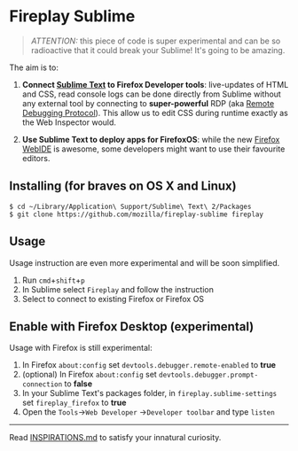 # Fireplay Sublime

> *ATTENTION:* this piece of code is super experimental and can be so radioactive that it could break your Sublime! It's going to be amazing.

The aim is to:

1. **Connect [Sublime Text](http://www.sublimetext.com/) to Firefox Developer tools**: live-updates of HTML and CSS, read console logs can be done directly from Sublime without any external tool by connecting to **super-powerful** RDP (aka [Remote Debugging Protocol](https://wiki.mozilla.org/Remote_Debugging_Protocol)). This allow us to edit CSS during runtime exactly as the Web Inspector would.

2. **Use Sublime Text to deploy apps for FirefoxOS**: while the new [Firefox WebIDE](https://hacks.mozilla.org/2014/06/webide-lands-in-nightly/) is awesome, some developers might want to use their favourite editors.

## Installing (for braves on OS X and Linux)

```
$ cd ~/Library/Application\ Support/Sublime\ Text\ 2/Packages
$ git clone https://github.com/mozilla/fireplay-sublime fireplay
```

## Usage

Usage instruction are even more experimental and will be soon simplified.

1. Run `cmd`+`shift`+`p`
2. In Sublime select `Fireplay` and follow the instruction
3. Select to connect to existing Firefox or Firefox OS


## Enable with Firefox Desktop (experimental)
Usage with Firefox is still experimental:

1. In Firefox `about:config` set `devtools.debugger.remote-enabled` to **true**
2. (optional) In Firefox `about:config` set `devtools.debugger.prompt-connection` to **false**
3. In your Sublime Text's packages folder, in `fireplay.sublime-settings` set `fireplay_firefox` to **true**
4. Open the `Tools`->`Web Developer` ->`Developer toolbar` and type `listen`

* * *

Read [INSPIRATIONS.md](INSPIRATIONS.md) to satisfy your innatural curiosity.
